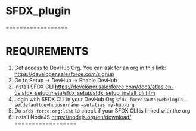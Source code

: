# SFDX_plugin

==================

# REQUIREMENTS
1. Get access to DevHub Org. You can ask for an org in this link: https://developer.salesforce.com/signup
2. Go to Setup -> DevHub -> Enable DevHub
3. Install SFDX CLI https://developer.salesforce.com/docs/atlas.en-us.sfdx_setup.meta/sfdx_setup/sfdx_setup_install_cli.htm
4. Login with SFDX CLI in your DevHub Org `sfdx force:auth:web:login –setdefaultdevhubusername –setalias my-hub-org`
5. Do `sfdx force:org:list` to check if your SFDX CLI is linked with the org
6. Install NodeJS https://nodejs.org/en/download/
==================
